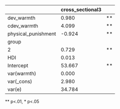 |                     | cross_sectional3 |    |
|---------------------|------------------|----|
| dev_warmth          | 0.980            | ** |
| cdev_warmth         | 4.099            | ** |
| physical_punishment | -0.924           | ** |
| group               |                  |    |
|   2                 | 0.729            | ** |
| HDI                 | 0.013            |    |
| Intercept           | 53.667           | ** |
| var(warmth)         | 0.000            |    |
| var(_cons)          | 2.980            |    |
| var(e)              | 34.784           |    |
** p<.01, * p<.05
